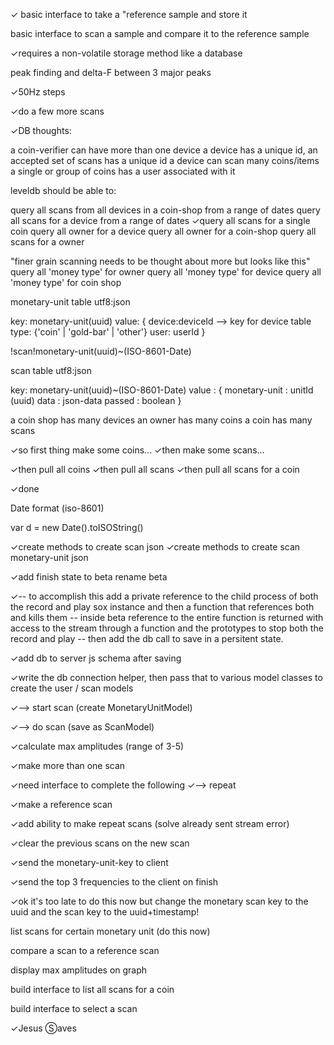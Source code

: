 ✓ basic interface to take a "reference sample and store it

basic interface to scan a sample and compare it to the reference sample

✓requires a non-volatile storage method like a database

peak finding and delta-F between 3 major peaks

✓50Hz steps

✓do a few more scans

✓DB thoughts:

a coin-verifier can have more than one device
a device has a unique id,
an accepted set of scans has a unique id
a device can scan many coins/items
a single or group of coins has a user associated with it

leveldb should be able to:

query all scans from all devices in a coin-shop from a range of dates
query all scans for a device from a range of dates
✓query all scans for a single coin
query all owner for a device
query all owner for a coin-shop
query all scans for a owner

"finer grain scanning needs to be thought about more but looks like this"
query all 'money type' for owner
query all 'money type' for device
query all 'money type' for coin shop

monetary-unit table 
utf8:json

key: monetary-unit(uuid)
value: {
  device:deviceId --> key for device table
  type: {'coin' | 'gold-bar' | 'other'}
  user: userId
}

!scan!monetary-unit(uuid)~(ISO-8601-Date)

scan table 
utf8:json

key: monetary-unit(uuid)~(ISO-8601-Date)
value : {
  monetary-unit   : unitId (uuid)
  data            : json-data
  passed          : boolean
}

a coin shop has many devices
an owner has many coins
a coin has many scans

✓so first thing make some coins...
✓then make some scans...

✓then pull all coins 
✓then pull all scans
✓then pull all scans for a coin

✓done

Date format (iso-8601)

var d = new Date().toISOString()

✓create methods to create scan json
✓create methods to create scan monetary-unit json

✓add finish state to beta
rename beta

✓-- to accomplish this add a private reference to the child process of both
the record and play sox instance and then a function that references both and kills them -- inside beta reference to the entire function is returned with access to the stream through a function and the prototypes to stop both the record and play -- then add the db call to save in a persitent state.

✓add db to server js schema after saving

✓write the db connection helper, then pass that to various model classes to create the user / scan models 

✓--> start scan (create MonetaryUnitModel)

✓--> do scan (save as ScanModel)

✓calculate max amplitudes (range of 3-5)

✓make more than one scan

✓need interface to complete the following
✓--> repeat

✓make a reference scan

✓add ability to make repeat scans (solve already sent stream error)

✓clear the previous scans on the new scan

✓send the monetary-unit-key to client

✓send the top 3 frequencies to the client on finish

✓ok it's too late to do this now but change the monetary scan key to the uuid and the scan key to the uuid+timestamp!

list scans for certain monetary unit (do this now)

compare a scan to a reference scan

display max amplitudes on graph

build interface to list all scans for a coin

build interface to select a scan

✓Jesus Ⓢaves